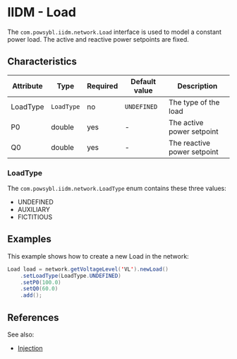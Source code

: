 # IIDM - Load

The `com.powsybl.iidm.network.Load` interface is used to model a constant power load. The active and reactive power
setpoints are fixed.

## Characteristics
| Attribute | Type | Required | Default value | Description |
| --------- | ---- | -------- | ------------- | ----------- |
| LoadType | `LoadType` | no | `UNDEFINED` | The type of the load |
| P0 | double | yes | - | The active power setpoint |
| Q0 | double | yes | - | The reactive power setpoint |

### LoadType
The `com.powsybl.iidm.network.LoadType` enum contains these three values:
- UNDEFINED
- AUXILIARY
- FICTITIOUS

## Examples

This example shows how to create a new Load in the network:
```java
Load load = network.getVoltageLevel('VL').newLoad()
    .setLoadType(LoadType.UNDEFINED)
    .setP0(100.0)
    .setQ0(60.0)
    .add();
```

## References
See also:
- [Injection](injection.md)
